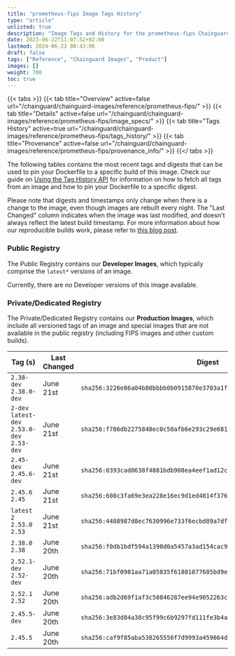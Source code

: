 ```yaml
---
title: "prometheus-fips Image Tags History"
type: "article"
unlisted: true
description: "Image Tags and History for the prometheus-fips Chainguard Image"
date: 2023-06-22T11:07:52+02:00
lastmod: 2024-06-23 00:43:06
draft: false
tags: ["Reference", "Chainguard Images", "Product"]
images: []
weight: 700
toc: true
---
```


{{< tabs >}}
{{< tab title="Overview" active=false url="/chainguard/chainguard-images/reference/prometheus-fips/" >}}
{{< tab title="Details" active=false url="/chainguard/chainguard-images/reference/prometheus-fips/image_specs/" >}}
{{< tab title="Tags History" active=true url="/chainguard/chainguard-images/reference/prometheus-fips/tags_history/" >}}
{{< tab title="Provenance" active=false url="/chainguard/chainguard-images/reference/prometheus-fips/provenance_info/" >}}
{{</ tabs >}}

The following tables contains the most recent tags and digests that can be used to pin your Dockerfile to a specific build of this image. Check our guide on [Using the Tag History API](/chainguard/chainguard-images/using-the-tag-history-api/) for information on how to fetch all tags from an image and how to pin your Dockerfile to a specific digest.

Please note that digests and timestamps only change when there is a change to the image, even though images are rebuilt every night. The "Last Changed" column indicates when the image was last modified, and doesn't always reflect the latest build timestamp. For more information about how our reproducible builds work, please refer to [this blog post](https://www.chainguard.dev/unchained/reproducing-chainguards-reproducible-image-builds).

### Public Registry
The Public Registry contains our **Developer Images**, which typically comprise the `latest*` versions of an image.

Currently, there are no Developer versions of this image available.

### Private/Dedicated Registry
The Private/Dedicated Registry contains our **Production Images**, which include all versioned tags of an image and special images that are not available in the public registry (including FIPS images and other custom builds).

| Tag (s)                                       | Last Changed | Digest                                                                    |
|-----------------------------------------------|--------------|---------------------------------------------------------------------------|
|  `2.38-dev` `2.38.0-dev`                      | June 21st    | `sha256:3226e86a04b80bbbb0b0915870e3703a1f6a1605c827cec8c33e7508133db3c8` |
|  `2-dev` `latest-dev` `2.53.0-dev` `2.53-dev` | June 21st    | `sha256:f786db2275848ec0c50afb6e293c29e681d66fad2fad93e1a488c15017d0649a` |
|  `2.45-dev` `2.45.6-dev`                      | June 21st    | `sha256:0393cad0638f4881bdb908ea4eef1ad12cb1058429e118b8955fd47ddc32f5da` |
|  `2.45.6` `2.45`                              | June 21st    | `sha256:608c3fa69e3ea228e16ec9d1ed4814f37648c01008979f9cec10de36b5befe65` |
|  `latest` `2` `2.53.0` `2.53`                 | June 21st    | `sha256:4408987d8ec7630996e733f6ecbd89a7dff5013eefd7dfd9c0e26cb7896bfb16` |
|  `2.38.0` `2.38`                              | June 20th    | `sha256:f0db1bdf594a1390d0a5457a3ad154cac987e0332445748b8c6908b496a62053` |
|  `2.52.1-dev` `2.52-dev`                      | June 20th    | `sha256:71bf0981aa71a05835f61801077685bd9e4b14fbaa6bcd44ecce05d9adb4ea40` |
|  `2.52.1` `2.52`                              | June 20th    | `sha256:adb2d69f1af3c50846287ee94e9052263c5dcb284a390eadbc667c5d48f3364d` |
|  `2.45.5-dev`                                 | June 20th    | `sha256:3e83d84a38c95f99c6b9297fd111fe3b4a78f20cbf2bd3e348cfeeb8348ef55d` |
|  `2.45.5`                                     | June 20th    | `sha256:caf9f85aba538265556f7d9993a459664d73c05990dc7e33c64265c1dfe105c0` |

